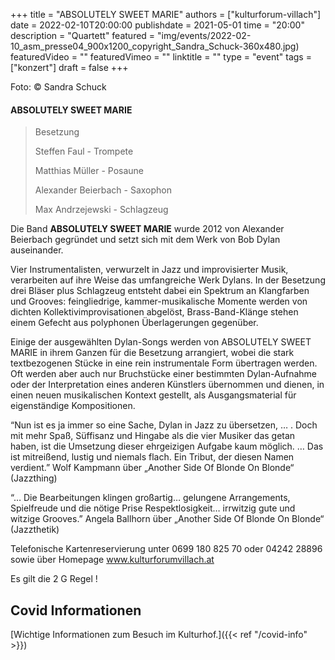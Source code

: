 +++
title = "ABSOLUTELY SWEET MARIE"
authors = ["kulturforum-villach"]
date = 2022-02-10T20:00:00
publishdate = 2021-05-01
time = "20:00"
description = "Quartett"
featured = "img/events/2022-02-10_asm_presse04_900x1200_copyright_Sandra_Schuck-360x480.jpg)
featuredVideo = ""
featuredVimeo = ""
linktitle = ""
type = "event"
tags = ["konzert"]
draft = false
+++

Foto: © Sandra Schuck

#### ABSOLUTELY SWEET MARIE


>Besetzung
>
>Steffen Faul - Trompete
>
>Matthias Müller - Posaune
>
>Alexander Beierbach - Saxophon
>
>Max Andrzejewski - Schlagzeug


Die Band **ABSOLUTELY SWEET MARIE** wurde 2012 von Alexander Beierbach gegründet und setzt sich mit dem Werk von Bob Dylan auseinander.

Vier Instrumentalisten, verwurzelt in Jazz und improvisierter Musik, verarbeiten auf ihre Weise das umfangreiche Werk Dylans. In der Besetzung drei Bläser plus Schlagzeug entsteht dabei ein Spektrum an Klangfarben und Grooves: feingliedrige, kammer-musikalische Momente werden von dichten Kollektivimprovisationen abgelöst, Brass-Band-Klänge stehen einem Gefecht aus polyphonen Überlagerungen gegenüber.

Einige der ausgewählten Dylan-Songs werden von ABSOLUTELY SWEET MARIE in ihrem Ganzen für die Besetzung arrangiert, wobei die stark textbezogenen Stücke in eine rein instrumentale Form übertragen werden. Oft werden aber auch nur Bruchstücke einer bestimmten Dylan-Aufnahme oder der Interpretation eines anderen Künstlers übernommen und dienen, in einen neuen musikalischen Kontext gestellt, als Ausgangsmaterial für eigenständige Kompositionen.

“Nun ist es ja immer so eine Sache, Dylan in Jazz zu übersetzen, … . Doch mit mehr Spaß, Süffisanz und Hingabe als die vier Musiker das getan haben, ist die Umsetzung dieser ehrgeizigen Aufgabe kaum möglich. … Das ist mitreißend, lustig und niemals flach. Ein Tribut, der diesen Namen verdient.” Wolf Kampmann über „Another Side Of Blonde On Blonde“ (Jazzthing)

“… Die Bearbeitungen klingen großartig… gelungene Arrangements, Spielfreude und die nötige Prise Respektlosigkeit… irrwitzig gute und witzige Grooves.” Angela Ballhorn über „Another Side Of Blonde On Blonde“ (Jazzthetik)


Telefonische Kartenreservierung unter 0699 180 825 70 oder 04242 28896  sowie über Homepage www.kulturforumvillach.at                             

Es gilt die 2 G Regel !


## Covid Informationen

[Wichtige Informationen zum Besuch im Kulturhof.]({{< ref "/covid-info" >}})
